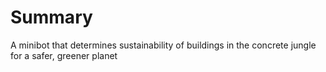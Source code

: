 # Summary
A minibot that determines sustainability of buildings in the concrete jungle for a safer, greener planet
